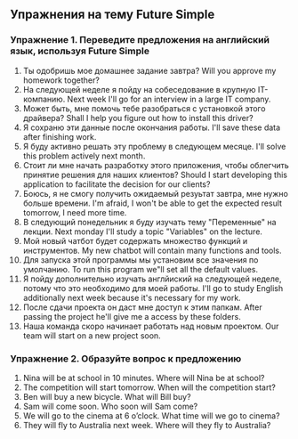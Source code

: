 ## Упражнения на тему Future Simple

### Упражнение 1. Переведите предложения на английский язык, используя Future Simple

1. Ты одобришь мое домашнее задание завтра?
   Will you approve my homework together?
2. На следующей неделе я пойду на собеседование в крупную IT-компанию.
   Next week I'll go for an interview in a large IT company.
3. Может быть, мне помочь тебе разобраться с установкой этого драйвера?
   Shall I help you figure out how to install this driver? 
4. Я сохраню эти данные после окончания работы.
   I'll save these data after finishing work.
5. Я буду активно решать эту проблему в следующем месяце.
   I'll solve this problem actively next month.
6. Стоит ли мне начать разработку этого приложения, чтобы облегчить принятие решения для наших клиентов?
   Should I start developing this application to facilitate the decision for our clients?
7. Боюсь, я не смогу получить ожидаемый резуьтат завтра, мне нужно больше времени.
   I'm afraid, I won't be able to get the expected result tomorrow, I need more time.
8. В следующий понедельник я буду изучать тему "Переменные" на лекции.
   Next monday I'll study a topic "Variables" on the lecture.
9. Мой новый чатбот будет содержать множество функций и инструментов.
   My new chatbot will contain many functions and tools. 
10. Для запуска этой программы мы установим все значения по умолчанию.
    To run this program we"ll set all the default values. 
11. Я пойду дополнительно изучать англйиский на следующей неделе, потому что это необходимо для моей работы.
    I'll go to study English additionally next week because it's necessary for my work.  
12. После сдачи проекта он даст мне доступ к этим папкам.
    After passing the project he'll give me a access by these folders.
13. Наша команда скоро начинает работать над новым проектом.
    Our team will start on a new project soon.

### Упражнение 2. Образуйте вопрос к предложению

1. Nina will be at school in 10 minutes. Where will Nina be at school?
2. The competition will start tomorrow. When will the competition start?
3. Ben will buy a new bicycle. What will Bill buy?
4. Sam will come soon. Who soon will Sam come? 
5. We will go to the cinema at 6 o’clock. What time will we go to cinema?
6. They will fly to Australia next week. Where will they fly to Australia?
